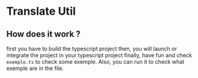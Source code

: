 # Translate Util

## How does it work ? 

first you have to build the typescript project
then, you will launch or integrate the project in your typescript project
finally, have fun and check `exemple.ts` to check some exemple. Also, you can run it to check what exemple are in the file.
